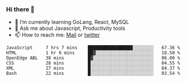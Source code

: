 ### Hi there 👋

- 🌱 I’m currently learning GoLang, React, MySQL
- 💬 Ask me about Javascript, Productivity tools 
- 📫 How to reach me: [Mail](mailto:kvaishak47@gmail.com) or [twitter](https://twitter.com/kvaish4k)

<!--START_SECTION:waka-->

```text
JavaScript     7 hrs 7 mins    █████████████████░░░░░░░░   67.36 %
HTML           1 hr 6 mins     ██▓░░░░░░░░░░░░░░░░░░░░░░   10.50 %
OpenEdge ABL   38 mins         █▓░░░░░░░░░░░░░░░░░░░░░░░   06.00 %
CSS            28 mins         █░░░░░░░░░░░░░░░░░░░░░░░░   04.55 %
XML            27 mins         █░░░░░░░░░░░░░░░░░░░░░░░░   04.37 %
Bash           22 mins         █░░░░░░░░░░░░░░░░░░░░░░░░   03.54 %
```

<!--END_SECTION:waka-->
